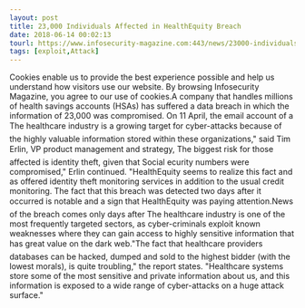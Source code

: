 ```yaml
---
layout: post
title: 23,000 Individuals Affected in HealthEquity Breach
date: 2018-06-14 00:02:13
tourl: https://www.infosecurity-magazine.com:443/news/23000-individuals-affected-in/
tags: [exploit,Attack]
---
```

Cookies enable us to provide the best experience possible and help us understand how visitors use our website. By browsing Infosecurity Magazine, you agree to our use of cookies.A company that handles millions of health savings accounts (HSAs) has suffered a data breach in which the information of 23,000 was compromised. On 11 April, the email account of a The healthcare industry is a growing target for cyber-attacks because of the highly valuable information stored within these organizations," said Tim Erlin, VP product management and strategy, The biggest risk for those affected is identity theft, given that Social ecurity numbers were compromised," Erlin continued. "HealthEquity seems to realize this fact and as offered identity theft monitoring services in addition to the usual credit monitoring. The fact that this breach was detected two days after it occurred is notable and a sign that HealthEquity was paying attention.News of the breach comes only days after The healthcare industry is one of the most frequently targeted sectors, as cyber-criminals exploit known weaknesses where they can gain access to highly sensitive information that has great value on the dark web."The fact that healthcare providers databases can be hacked, dumped and sold to the highest bidder (with the lowest morals), is quite troubling," the report states. "Healthcare systems store some of the most sensitive and private information about us, and this information is exposed to a wide range of cyber-attacks on a huge attack surface."
